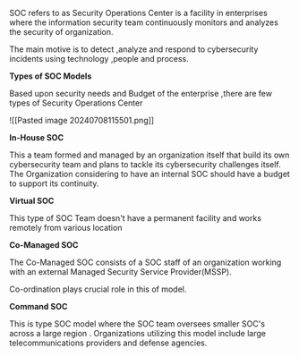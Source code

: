 
SOC refers to as Security Operations Center is a facility in enterprises where the information security team continuously monitors and analyzes the security of organization.

The main motive is to detect ,analyze and respond to cybersecurity incidents using technology ,people and process.

**Types of SOC Models**

Based upon security needs and Budget of the enterprise ,there are few types of Security Operations Center

![[Pasted image 20240708115501.png]]

**In-House SOC**

This a team formed  and managed by an organization itself that build its own cybersecurity team and plans to tackle its cybersecurity challenges itself. The Organization considering to have an internal SOC should have a budget to support its continuity.


**Virtual SOC**

This type of SOC Team doesn't have a permanent facility and works remotely from various location


**Co-Managed SOC**

The Co-Managed SOC consists of a SOC staff of an organization working with an external Managed Security Service Provider(MSSP).

Co-ordination plays crucial role in this of model.

**Command SOC**

This is type SOC model  where the SOC team oversees smaller SOC's across a large region . Organizations utilizing this model include large telecommunications providers and defense agencies.


